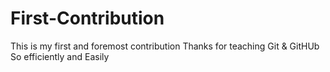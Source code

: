 # First-Contribution
This is my first and foremost contribution Thanks for teaching Git & GitHUb So efficiently and Easily
